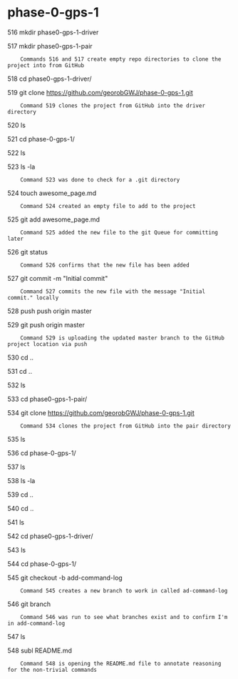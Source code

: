 # phase-0-gps-1

  516  mkdir phase0-gps-1-driver 
  
  517  mkdir phase0-gps-1-pair
        
        Commands 516 and 517 create empty repo directories to clone the project into from GitHub

  518  cd phase0-gps-1-driver/
  
  519  git clone https://github.com/georobGWJ/phase-0-gps-1.git
        
        Command 519 clones the project from GitHub into the driver directory
  
  520  ls
  
  521  cd phase-0-gps-1/
  
  522  ls
  
  523  ls -la
        
        Command 523 was done to check for a .git directory
  
  524  touch awesome_page.md
        
        Command 524 created an empty file to add to the project
  
  525  git add awesome_page.md
        
        Command 525 added the new file to the git Queue for committing later
  
  526  git status
        
        Command 526 confirms that the new file has been added
  
  527  git commit -m "Initial commit"
        
        Command 527 commits the new file with the message "Initial commit." locally
  
  528  push push origin master
  
  529  git push origin master
        
        Command 529 is uploading the updated master branch to the GitHub project location via push
  
  530  cd ..
  
  531  cd ..
  
  532  ls
  
  533  cd phase0-gps-1-pair/
  
  534  git clone https://github.com/georobGWJ/phase-0-gps-1.git
        
        Command 534 clones the project from GitHub into the pair directory
  
  535  ls
  
  536  cd phase-0-gps-1/
  
  537  ls
  
  538  ls -la
  
  539  cd ..
  
  540  cd ..
  
  541  ls
  
  542  cd phase0-gps-1-driver/
  
  543  ls
  
  544  cd phase-0-gps-1/
  
  545  git checkout -b add-command-log
        
        Command 545 creates a new branch to work in called ad-command-log
  
  546  git branch
        
        Command 546 was run to see what branches exist and to confirm I'm in add-command-log
  
  547  ls
  
  548  subl README.md
        
        Command 548 is opening the README.md file to annotate reasoning for the non-trivial commands

  
